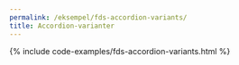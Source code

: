 ```yaml
--- 
permalink: /eksempel/fds-accordion-variants/
title: Accordion-varianter
---
```

{% include code-examples/fds-accordion-variants.html %}